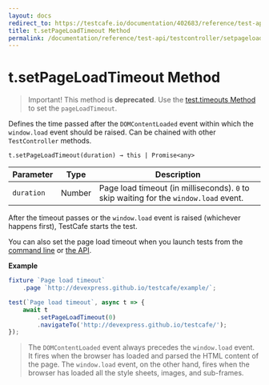 ```yaml
---
layout: docs
redirect_to: https://testcafe.io/documentation/402683/reference/test-api/testcontroller/setpageloadtimeout
title: t.setPageLoadTimeout Method
permalink: /documentation/reference/test-api/testcontroller/setpageloadtimeout.html
---
```

# t.setPageLoadTimeout Method

> Important! This method is **deprecated**. Use the [test.timeouts Method](../test/timeouts.md) to set the `pageLoadTimeout`.

Defines the time passed after the `DOMContentLoaded` event within which the `window.load` event should be raised. Can be chained with other `TestController` methods.

```text
t.setPageLoadTimeout(duration) → this | Promise<any>
```

Parameter  | Type      | Description
---------- | --------- | -----------
`duration` | Number    | Page load timeout (in milliseconds). `0` to skip waiting for the `window.load` event.

After the timeout passes or the `window.load` event is raised (whichever happens first), TestCafe starts the test.

You can also set the page load timeout when you launch tests from the [command line](../../command-line-interface.md#--page-load-timeout-ms) or [the API](../../testcafe-api/runner/run.md).

**Example**

```js
fixture `Page load timeout`
    .page `http://devexpress.github.io/testcafe/example/`;

test(`Page load timeout`, async t => {
    await t
        .setPageLoadTimeout(0)
        .navigateTo('http://devexpress.github.io/testcafe/');
});
```

> The `DOMContentLoaded` event always precedes the `window.load` event. It fires when the browser has loaded and parsed the HTML content of the page. The `window.load` event, on the other hand, fires when the browser has loaded all the style sheets, images, and sub-frames.
